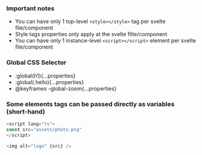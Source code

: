 ### Important notes

* You can have only 1 top-level `<style></style>` tag per svelte file/component
* Style tags properties only apply at the svelte filte/component
* You can have only 1 instance-level `<script></script>` element per svelte file/component


### Global CSS Selector

* :global(h1){...properties}
* :global(.hello){...properties}
* @keyframes -global-zoom{...properties}
  

### Some elements tags can be passed directly as variables (short-hand)
```typescript
<script lang="ts">
const src="assets/photo.png"
</script>

<img alt="logo" {src} />
```
